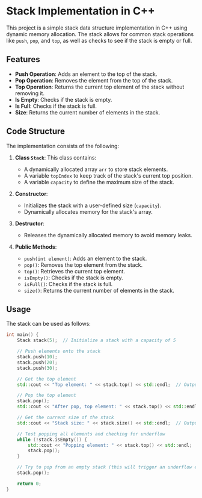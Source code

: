 # Stack Implementation in C++

This project is a simple stack data structure implementation in C++ using dynamic memory allocation. The stack allows for common stack operations like `push`, `pop`, and `top`, as well as checks to see if the stack is empty or full.

## Features

- **Push Operation**: Adds an element to the top of the stack.
- **Pop Operation**: Removes the element from the top of the stack.
- **Top Operation**: Returns the current top element of the stack without removing it.
- **Is Empty**: Checks if the stack is empty.
- **Is Full**: Checks if the stack is full.
- **Size**: Returns the current number of elements in the stack.

## Code Structure

The implementation consists of the following:

1. **Class `Stack`**: This class contains:
   - A dynamically allocated array `arr` to store stack elements.
   - A variable `topIndex` to keep track of the stack's current top position.
   - A variable `capacity` to define the maximum size of the stack.
   
2. **Constructor**: 
   - Initializes the stack with a user-defined size (`capacity`).
   - Dynamically allocates memory for the stack's array.
   
3. **Destructor**: 
   - Releases the dynamically allocated memory to avoid memory leaks.

4. **Public Methods**:
   - `push(int element)`: Adds an element to the stack.
   - `pop()`: Removes the top element from the stack.
   - `top()`: Retrieves the current top element.
   - `isEmpty()`: Checks if the stack is empty.
   - `isFull()`: Checks if the stack is full.
   - `size()`: Returns the current number of elements in the stack.

## Usage

The stack can be used as follows:

```cpp
int main() {
    Stack stack(5);  // Initialize a stack with a capacity of 5

    // Push elements onto the stack
    stack.push(10);
    stack.push(20);
    stack.push(30);

    // Get the top element
    std::cout << "Top element: " << stack.top() << std::endl;  // Outputs 30

    // Pop the top element
    stack.pop();
    std::cout << "After pop, top element: " << stack.top() << std::endl;  // Outputs 20

    // Get the current size of the stack
    std::cout << "Stack size: " << stack.size() << std::endl;  // Outputs 2

    // Test popping all elements and checking for underflow
    while (!stack.isEmpty()) {
        std::cout << "Popping element: " << stack.top() << std::endl;
        stack.pop();
    }

    // Try to pop from an empty stack (this will trigger an underflow error message)
    stack.pop();

    return 0;
}